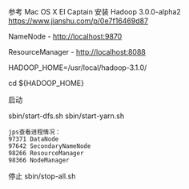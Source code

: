 参考 Mac OS X EI Captain 安装 Hadoop 3.0.0-alpha2 <https://www.jianshu.com/p/0e7f16469d87> 

NameNode - <http://localhost:9870>

ResourceManager - <http://localhost:8088>

 HADOOP_HOME=/usr/local/hadoop-3.1.0/

cd    ${HADOOP_HOME}

启动

sbin/start-dfs.sh
sbin/start-yarn.sh

```
jps查看进程情况：
97371 DataNode
97642 SecondaryNameNode
98266 ResourceManager
98366 NodeManager
```




停止
sbin/stop-all.sh